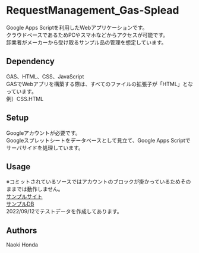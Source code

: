 # RequestManagement_Gas-Splead
Google Apps Scriptを利用したWebアプリケーションです。<br>
クラウドベースであるためPCやスマホなどからアクセスが可能です。<br>
卸業者がメーカーから受け取るサンプル品の管理を想定しています。

## Dependency
GAS、HTML、CSS、JavaScript<br>
GASでWebアプリを構築する際は、すべてのファイルの拡張子が「HTML」となっています。<br>
例）CSS.HTML

## Setup
Googleアカウントが必要です。<br>
Googleスプレットシートをデータベースとして見立て、Google Apps Scriptでサーバサイドを処理しています。

## Usage
※コミットされているソースではアカウントのブロックが掛かっているためそのままでは動作しません。<br>
<a href="https://script.google.com/a/macros/ikeden.com/s/AKfycbwGh4Lmy5Uyzh4MpQDsUU4J6sTh-M26oGNNtQjmr3PeNjVaYHxdjUauE7LDVmf34MgK/exec">サンプルサイト</a><br>
<a href="https://docs.google.com/spreadsheets/d/1oPWaynwKWIjR31GFKP3YtM-q1lrDwzmSdGJHvNGeH28/edit#gid=0">サンプルDB</a><br>
2022/09/12でテストデータを作成してあります。

## Authors
Naoki Honda

